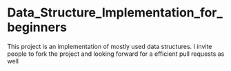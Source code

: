# Data_Structure_Implementation_for_beginners
This project is an implementation of mostly used data structures. I invite people to fork the project and looking forward for a efficient pull requests as well 
